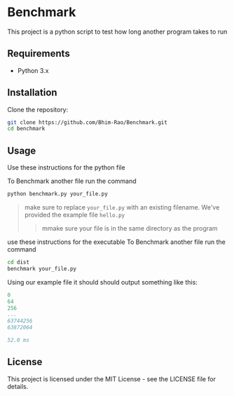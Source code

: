 # Benchmark
This project is a python script to test how long another program takes to run

## Requirements

- Python 3.x

## Installation

Clone the repository:

```sh
git clone https://github.com/Bhim-Rao/Benchmark.git
cd benchmark
```

## Usage
Use these instructions for the python file

To Benchmark another file run the command
```sh
python benchmark.py your_file.py
```
> make sure to replace `your_file.py` with an existing filename. We've provided the example file `hello.py`
>> mmake sure your file is in the same directory as the program

use these instructions for the executable
To Benchmark another file run the command
```sh
cd dist
benchmark your_file.py
```

Using our example file it should should output something like this: 
```yaml
0
64
256
...
63744256
63872064

52.0 ms
```

## License

This project is licensed under the MIT License - see the LICENSE file for details.
